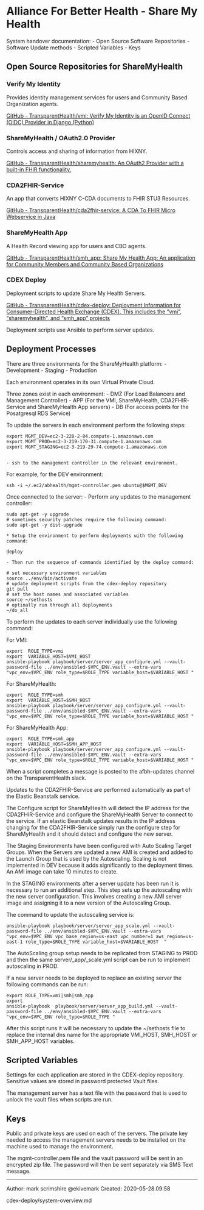 # Alliance For Better Health - Share My Health
System handover documentation:
	- Open Source Software Repositories
	- Software Update methods
	- Scripted Variables
	- Keys 

## Open Source Repositories for ShareMyHealth 

### Verify My Identity

Provides identity management services for users and Community Based Organization agents.

[GitHub - TransparentHealth/vmi: Verify My Identity is an OpenID Connect (OIDC) Provider in Django (Python)](https://github.com/TransparentHealth/vmi)

### ShareMyHealth / OAuth2.0 Provider

Controls access and sharing of information from HIXNY.

[GitHub - TransparentHealth/sharemyhealth: An OAuth2 Provider with a built-in FHIR functionality.](https://github.com/TransparentHealth/sharemyhealth)

### CDA2FHIR-Service

An app that converts HIXNY C-CDA documents to FHIR STU3 Resources.

[GitHub - TransparentHealth/cda2fhir-service: A CDA To FHIR Micro Webservice in Java](https://github.com/TransparentHealth/cda2fhir-service)

### ShareMyHealth App

A Health Record viewing app for users and CBO agents.

[GitHub - TransparentHealth/smh_app: Share My Health App: An application for Community Members and Community Based Organizations](https://github.com/TransparentHealth/smh_app)

### CDEX Deploy

Deployment scripts to update Share My Health Servers.

[GitHub - TransparentHealth/cdex-deploy: Deployment Information for Consumer-Directed Health Exchange (CDEX). This includes the “vmi”, “sharemyhealth”, and “smh_app” projects](https://github.com/TransparentHealth/cdex-deploy/)

Deployment scripts use Ansible to perform server updates.

## Deployment Processes
There are three environments for the ShareMyHealth platform:
	- Development
	- Staging
	- Production

Each environment operates in its own Virtual Private Cloud.

Three zones exist in each environment:
	- DMZ (For Load Balancers and Management Controller)
	- APP (For the VMI, ShareMyHealth, CDA2FHIR-Service and ShareMyHealth App servers)
	- DB (For access points for the Posatgresql RDS Service)

To update the servers in each environment perform the following steps:

```
export MGMT_DEV=ec2-3-228-2-84.compute-1.amazonaws.com
export MGMT_PROD=ec2-3-219-170-31.compute-1.amazonaws.com
export MGMT_STAGING=ec2-3-219-29-74.compute-1.amazonaws.com
	
```

	- ssh to the management controller in the relevant environment.
	
For example, for the DEV environment:
```
ssh -i ~/.ec2/abhealth/mgmt-controller.pem ubuntu@$MGMT_DEV
```

Once connected to the server:
	- Perform any updates to the management controller:
```
sudo apt-get -y upgrade
# sometimes security patches require the following command:
sudo apt-get -y dist-upgrade
```

	* Setup the environment to perform deployments with the following command:
```
deploy
```

	- Then run the sequence of commands identified by the deploy command:
```
# set necessary environment variables
source ../env/bin/activate
# update deployment scripts from the cdex-deploy repository
git pull
# set the host names and associated variables
source ~/sethosts
# optinally run through all deployments
~/do_all
```

To perform the updates to each server individually use the following command:

For VMI:
```
export  ROLE_TYPE=vmi
export  VARIABLE_HOST=$VMI_HOST
ansible-playbook playbook/server/server_app_configure.yml --vault-password-file ../env/ansibled-$VPC_ENV.vault --extra-vars "vpc_env=$VPC_ENV role_type=$ROLE_TYPE variable_host=$VARIABLE_HOST "
```

For ShareMyHealth:
```
export  ROLE_TYPE=smh
export  VARIABLE_HOST=$SMH_HOST
ansible-playbook playbook/server/server_app_configure.yml --vault-password-file ../env/ansibled-$VPC_ENV.vault --extra-vars "vpc_env=$VPC_ENV role_type=$ROLE_TYPE variable_host=$VARIABLE_HOST "
```

For ShareMyHealth App:
```
export  ROLE_TYPE=smh_app
export  VARIABLE_HOST=$SMH_APP_HOST
ansible-playbook playbook/server/server_app_configure.yml --vault-password-file ../env/ansibled-$VPC_ENV.vault --extra-vars "vpc_env=$VPC_ENV role_type=$ROLE_TYPE variable_host=$VARIABLE_HOST "
```

When a script completes a message is posted to the afbh-updates channel on the TransparentHealth slack.

Updates to the CDA2FHIR-Service are performed automatically as part of the Elastic Beanstalk service.

The Configure script for ShareMyHealth will detect the IP address for the CDA2FHIR-Service and configure the ShareMyHealth Server to connect to the service. If an elastic Beanstalk updates results in the IP address changing for the CDA2FHIR-Service simply run the configure step for ShareMyHealth and it should detect and configure the new server.

The Staging Environments have been configured with Auto Scaling Target Groups.  When the Servers are updated a new AMI is created and added to the Launch Group that is used by the Autoscaling. 
Scaling is not implemented in DEV because it adds significantly to the deployment times. An AMI image can take 10 minutes to create.

In the STAGING  environments after a server update has been run it is necessary to run an additional step. This step sets up the autoscaling with the new server configuration.  This involves creating a new AMI server image and assigning it to a new version of the Autoscaling Group. 

The command to update the autoscaling service is:

```
ansible-playbook playbook/server/server_app_scale.yml --vault-password-file ../env/ansibled-$VPC_ENV.vault --extra-vars "vpc_env=$VPC_ENV vpc_base_region=us-east vpc_number=1 aws_region=us-east-1 role_type=$ROLE_TYPE variable_host=$VARIABLE_HOST  " 
```

The AutoScaling group setup needs to be replicated from STAGING to PROD and then the same server/_app/_scale.yml script can be run to implement autoscaling in PROD. 

If a new server needs to be deployed to replace an existing server  the following commands can be run:
```
export ROLE_TYPE=vmi|smh|smh_app
export 
ansible-playbook  playbook/server/server_app_build.yml --vault-password-file ../env/ansibled-$VPC_ENV.vault --extra-vars "vpc_env=$VPC_ENV role_type=$ROLE_TYPE " 
```

After this script runs it will be necessary to update the ~/sethosts file to replace the internal dns name for the appropriate VMI_HOST, SMH_HOST or SMH_APP_HOST variables.

## Scripted Variables
Settings for each application are stored in the CDEX-deploy repository. Sensitive values are stored in password protected Vault files.

The management server has a text file with the password that is used to unlock the vault files when scripts are run.

## Keys
Public and private keys are used on each of the servers. The  private key needed to access the management servers needs to be installed on the machine used to manage the environment.

The mgmt-controller.pem file and the vault password will be sent in an encrypted zip file. The password will then be sent separately via SMS Text message.

 



---

Author: mark scrimshire @ekivemark
Created: 2020-05-28.09:58

cdex-deploy/system-overview.md

